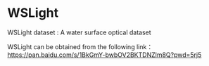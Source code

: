 # WSLight
WSLight dataset : A water surface optical dataset 


WSLight can be obtained from the following link：
https://pan.baidu.com/s/1BkGmY-bwbOV2BKTDNZlm8Q?pwd=5rj5
